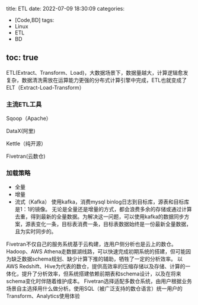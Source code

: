 title: ETL
date: 2022-07-09 18:30:09
categories:
- [Code,BD]
tags:
- Linux
- ETL
- BD
  
toc: true
---
ETL(Extract、Transform、Load)，大数据场景下，数据量越大，计算逻辑愈发复杂，数据清洗需放在运算能力更强的分布式计算引擎中完成，ETL也就变成了ELT（Extract-Load-Transform）
<!--more-->
### 主流ETL工具
Sqoop（Apache）

DataX(阿里)

Kettle（纯开源）

Fivetran(云数仓)
### 加载策略
- 全量
- 增量
- 流式（Kafka）
使用kafka，消费mysql binlog日志到目标库，源表和目标库是1：1的镜像。
无论是全量还是增量的方式，都会浪费多余的存储或通过计算去重，得到最新的全量数据。为解决这一问题，可以使用kafka的数据同步方案，源表变化一条，目标表消费一条，目标表数据始终是一份最新全量数据，且为实时同步的。


Fivetran不仅自己的服务系统基于云构建，连用户侧分析也是云上的数仓。 Hadoop、AWS Athena走数据湖线路，可以快速完成初期系统的搭建，但可能因为缺乏数据schema规划、缺少计算下推的辅助，牺牲了一定的分析效率。 以AWS Redshift、Hive为代表的数仓，提供高效率的压缩存储以及存储、计算的一体化，提升了分析效率，但系统搭建依赖前期表和schema设计，以及在将来schema变化时伴随着维护成本。 Fivetran选择适配多数仓系统，由用户根据业务场景自主选择用什么做分析。使用SQL（被广泛支持的数仓语言）统一用户的Transform、Analytics使用体验





